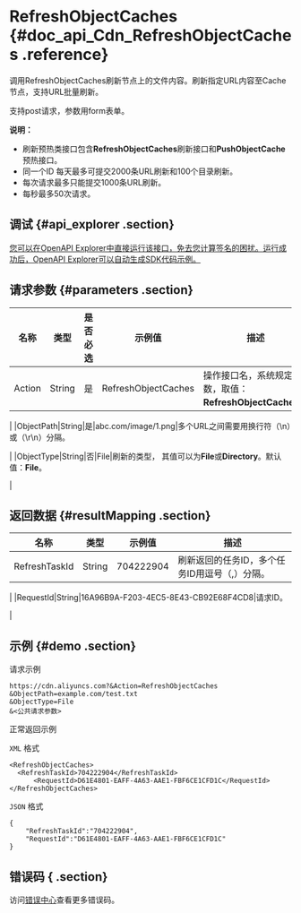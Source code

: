 # RefreshObjectCaches {#doc_api_Cdn_RefreshObjectCaches .reference}

调用RefreshObjectCaches刷新节点上的文件内容。刷新指定URL内容至Cache节点，支持URL批量刷新。

支持post请求，参数用form表单。

**说明：** 

-   刷新预热类接口包含**RefreshObjectCaches**刷新接口和**PushObjectCache**预热接口。
-   同一个ID 每天最多可提交2000条URL刷新和100个目录刷新。
-   每次请求最多只能提交1000条URL刷新。
-   每秒最多50次请求。

## 调试 {#api_explorer .section}

[您可以在OpenAPI Explorer中直接运行该接口，免去您计算签名的困扰。运行成功后，OpenAPI Explorer可以自动生成SDK代码示例。](https://api.aliyun.com/#product=Cdn&api=RefreshObjectCaches&type=RPC&version=2018-05-10)

## 请求参数 {#parameters .section}

|名称|类型|是否必选|示例值|描述|
|--|--|----|---|--|
|Action|String|是|RefreshObjectCaches|操作接口名，系统规定参数，取值：**RefreshObjectCaches**。

 |
|ObjectPath|String|是|abc.com/image/1.png|多个URL之间需要用换行符（\\n）或（\\r\\n）分隔。

 |
|ObjectType|String|否|File|刷新的类型， 其值可以为**File**或**Directory**。默认值：**File**。

 |

## 返回数据 {#resultMapping .section}

|名称|类型|示例值|描述|
|--|--|---|--|
|RefreshTaskId|String|704222904|刷新返回的任务ID，多个任务ID用逗号（,）分隔。

 |
|RequestId|String|16A96B9A-F203-4EC5-8E43-CB92E68F4CD8|请求ID。

 |

## 示例 {#demo .section}

请求示例

``` {#request_demo}
https://cdn.aliyuncs.com?&Action=RefreshObjectCaches
&ObjectPath=example.com/test.txt
&ObjectType=File
&<公共请求参数>
```

正常返回示例

`XML` 格式

``` {#xml_return_success_demo}
<RefreshObjectCaches>	
  <RefreshTaskId>704222904</RefreshTaskId>
	  <RequestId>D61E4801-EAFF-4A63-AAE1-FBF6CE1CFD1C</RequestId>
</RefreshObjectCaches>
```

`JSON` 格式

``` {#json_return_success_demo}
{
	"RefreshTaskId":"704222904",
	"RequestId":"D61E4801-EAFF-4A63-AAE1-FBF6CE1CFD1C"
}
```

## 错误码 { .section}

访问[错误中心](https://error-center.aliyun.com/status/product/Cdn)查看更多错误码。

